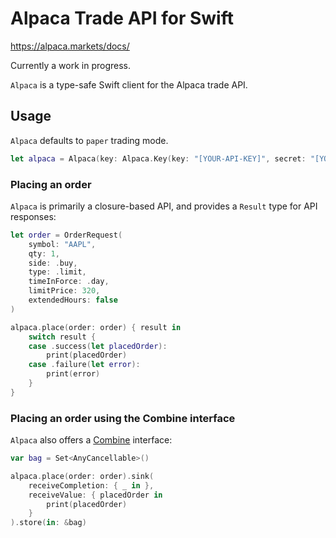 # Alpaca Trade API for Swift

https://alpaca.markets/docs/

Currently a work in progress.

`Alpaca` is a type-safe Swift client for the Alpaca trade API.

## Usage

`Alpaca` defaults to `paper` trading mode.

```swift
let alpaca = Alpaca(key: Alpaca.Key(key: "[YOUR-API-KEY]", secret: "[YOUR-API-SECRET]"))
```

### Placing an order

`Alpaca` is primarily a closure-based API, and provides a `Result` type for API responses:

```swift
let order = OrderRequest(
    symbol: "AAPL",
    qty: 1,
    side: .buy,
    type: .limit,
    timeInForce: .day,
    limitPrice: 320,
    extendedHours: false
)

alpaca.place(order: order) { result in
    switch result {
    case .success(let placedOrder):
        print(placedOrder)
    case .failure(let error):
        print(error)
    }
}
```

### Placing an order using the Combine interface

`Alpaca` also offers a [Combine](https://developer.apple.com/documentation/combine) interface:

```swift
var bag = Set<AnyCancellable>()

alpaca.place(order: order).sink(
    receiveCompletion: { _ in },
    receiveValue: { placedOrder in
        print(placedOrder)
    }
).store(in: &bag)
```
